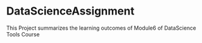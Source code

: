 # DataScienceAssignment
This Project summarizes the learning outcomes of Module6 of DataScience Tools Course
